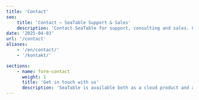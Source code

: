 ```yaml
---
title: 'Contact'
seo:
    title: 'Contact – SeaTable Support & Sales'
    description: 'Contact SeaTable for support, consulting and sales. Cloud & self-host users can reach us via form, email or phone – we’re here to help!'
date: '2025-04-03'
url: '/contact'
aliases:
    - '/en/contact/'
    - '/kontakt/'

sections:
    - name: form-contact
      weight: 1
      title: 'Get in touch with us'
      description: 'SeaTable is available both as a cloud product and as a self-hosted server version. Accordingly, we offer our customers different communication channels.'
---
```

